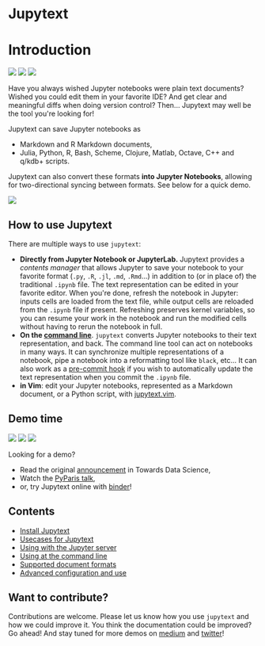 # Jupytext

# Introduction

[![](https://travis-ci.com/mwouts/jupytext.svg?branch=master)](https://travis-ci.com/mwouts/jupytext)
[![](https://codecov.io/github/mwouts/jupytext/coverage.svg?branch=master)](https://codecov.io/github/mwouts/jupytext?branch=master)
[![](https://img.shields.io/badge/lgtm-A+-brightgreen.svg)](https://lgtm.com/projects/g/mwouts/jupytext/context:python)

Have you always wished Jupyter notebooks were plain text documents? Wished you could edit them in your favorite IDE? And get clear and meaningful diffs when doing version control? Then... Jupytext may well be the tool you're looking for!

Jupytext can save Jupyter notebooks as
- Markdown and R Markdown documents,
- Julia, Python, R, Bash, Scheme, Clojure, Matlab, Octave, C++ and q/kdb+ scripts.

Jupytext can also convert these formats **into Jupyter Notebooks**, allowing
for two-directional syncing between formats. See below for a quick demo.

![](https://gist.githubusercontent.com/mwouts/13de42d8bb514e4acf6481c580feffd0/raw/b8dd28f44678f8c91f262da2381276fc4d03b00a/JupyterPyCharm.gif)

## How to use Jupytext

There are multiple ways to use `jupytext`:
- **Directly from Jupyter Notebook or JupyterLab.** Jupytext provides a _contents manager_ that allows Jupyter to save your notebook to your favorite format (`.py`, `.R`, `.jl`, `.md`, `.Rmd`...) in addition to (or in place of) the traditional `.ipynb` file. The text representation can be edited in your favorite editor. When you're done, refresh the notebook in Jupyter: inputs cells are loaded from the text file, while output cells are reloaded from the `.ipynb` file if present. Refreshing preserves kernel variables, so you can resume your work in the notebook and run the modified cells without having to rerun the notebook in full.
- **On the [command line](using-cli.md)**. `jupytext` converts Jupyter notebooks to their text representation, and back. The command line tool can act on notebooks in many ways. It can synchronize multiple representations of a notebook, pipe a notebook into a reformatting tool like `black`, etc... It can also work as a [pre-commit hook](#jupytext-as-a-git-pre-commit-hook) if you wish to automatically update the text representation when you commit the `.ipynb` file.
- **in Vim**: edit your Jupyter notebooks, represented as a Markdown document, or a Python script, with [jupytext.vim](https://github.com/goerz/jupytext.vim).

## Demo time

[![](https://img.shields.io/badge/TDS-Introducing%20Jupytext-blue.svg)](https://towardsdatascience.com/introducing-jupytext-9234fdff6c57)
[![](https://img.shields.io/badge/YouTube-PyParis-red.svg)](https://www.youtube.com/watch?v=y-VEZenk824)
[![](https://img.shields.io/badge/Binder-Try%20it!-blue.svg)](https://mybinder.org/v2/gh/mwouts/jupytext/master?filepath=demo)

Looking for a demo?
- Read the original [announcement](https://towardsdatascience.com/introducing-jupytext-9234fdff6c57) in Towards Data Science,
- Watch the [PyParis talk](https://github.com/mwouts/jupytext_pyparis_2018/blob/master/README.md),
- or, try Jupytext online with [binder](https://mybinder.org/v2/gh/mwouts/jupytext/master?filepath=demo)!

## Contents

* [Install Jupytext](install)
* [Usecases for Jupytext](examples)
* [Using with the Jupyter server](using-server)
* [Using at the command line](using-cli)
* [Supported document formats](formats)
* [Advanced configuration and use](advanced)

## Want to contribute?

Contributions are welcome. Please let us know how you use `jupytext` and how we could improve it. You think the documentation could be improved? Go ahead! And stay tuned for more demos on [medium](https://medium.com/@marc.wouts) and [twitter](https://twitter.com/marcwouts)!
